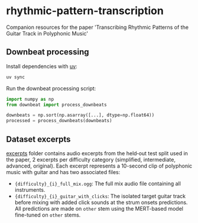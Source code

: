# rhythmic-pattern-transcription
Companion resources for the paper 'Transcribing Rhythmic Patterns of the Guitar Track in Polyphonic Music'

## Downbeat processing
Install dependencies with [uv](https://docs.astral.sh/uv/):
```bash
uv sync
```

Run the downbeat processing script:
```python
import numpy as np
from downbeat import process_downbeats

downbeats = np.sort(np.asarray([...], dtype=np.float64))
processed = process_downbeats(downbeats)
```

## Dataset excerpts
[excerpts](excerpts/) folder contains audio excerpts from the held‑out test split used in the paper, 2 excerpts per difficulty category (simplified, intermediate, advanced, original).
Each excerpt represents a 10-second clip of polyphonic music with guitar and has two associated files:
- `{difficulty}_{i}_full_mix.ogg`: The full mix audio file containing all instruments.
- `{difficulty}_{i}_guitar_with_clicks`: The isolated target guitar track before mixing with added click sounds at the strum onsets predictions. All predictions are made on `other` stem using the MERT-based model fine-tuned on `other` stems.
